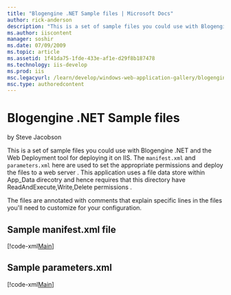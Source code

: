 ```yaml
---
title: "Blogengine .NET Sample files | Microsoft Docs"
author: rick-anderson
description: "This is a set of sample files you could use with Blogengine .NET and the Web Deployment tool for deploying it on IIS. The manifest.xml and parameters.xml her..."
ms.author: iiscontent
manager: soshir
ms.date: 07/09/2009
ms.topic: article
ms.assetid: 1f41da75-1fde-433e-af1e-d29f8b187478
ms.technology: iis-develop
ms.prod: iis
msc.legacyurl: /learn/develop/windows-web-application-gallery/blogengine-net-sample-files
msc.type: authoredcontent
---
```

Blogengine .NET Sample files
====================
by Steve Jacobson

This is a set of sample files you could use with Blogengine .NET and the Web Deployment tool for deploying it on IIS. The `manifest.xml` and `parameters.xml` here are used to set the appropriate permissions and deploy the files to a web server . This application uses a file data store within App\_Data direcotry and hence requires that this directory have ReadAndExecute,Write,Delete permissions .

The files are annotated with comments that explain specific lines in the files you'll need to customize for your configuration.

## Sample manifest.xml file

[!code-xml[Main](blogengine-net-sample-files/samples/sample1.xml)]

## Sample parameters.xml

[!code-xml[Main](blogengine-net-sample-files/samples/sample2.xml)]